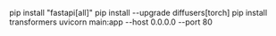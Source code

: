 pip install "fastapi[all]"
pip install --upgrade diffusers[torch]
pip install transformers
uvicorn main:app --host 0.0.0.0 --port 80
